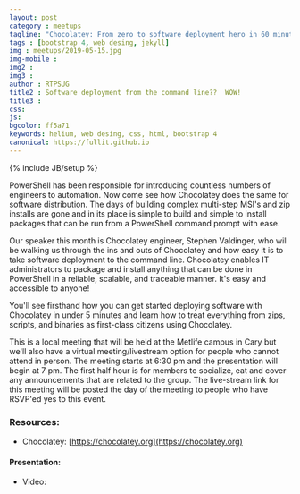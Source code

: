 ```yaml
---
layout: post
category : meetups
tagline: "Chocolatey: From zero to software deployment hero in 60 minutes!"
tags : [bootstrap 4, web desing, jekyll]
img : meetups/2019-05-15.jpg
img-mobile : 
img2 : 
img3 : 
author : RTPSUG
title2 : Software deployment from the command line??  WOW!
title3 : 
css: 
js: 
bgcolor: ff5a71
keywords: helium, web desing, css, html, bootstrap 4
canonical: https://fullit.github.io
---
```

{% include JB/setup %}

PowerShell has been responsible for introducing countless numbers of engineers to automation. Now come see how Chocolatey does the same for software distribution. The days of building complex multi-step MSI's and zip installs are gone and in its place is simple to build and simple to install packages that can be run from a PowerShell command prompt with ease.

<!--more-->

Our speaker this month is Chocolatey engineer, Stephen Valdinger, who will be walking us through the ins and outs of Chocolatey and how easy it is to take software deployment to the command line. Chocolatey enables IT administrators to package and install anything that can be done in PowerShell in a reliable, scalable, and traceable manner. It's easy and accessible to anyone!

You'll see firsthand how you can get started deploying software with Chocolatey in under 5 minutes and learn how to treat everything from zips, scripts, and binaries as first-class citizens using Chocolatey.

This is a local meeting that will be held at the Metlife campus in Cary but we'll also have a virtual meeting/livestream option for people who cannot attend in person. The meeting starts at 6:30 pm and the presentation will begin at 7 pm. The first half hour is for members to socialize, eat and cover any announcements that are related to the group. The live-stream link for this meeting will be posted the day of the meeting to people who have RSVP'ed yes to this event.


### Resources:
- Chocolatey: [https://chocolatey.org](https://chocolatey.org)

#### Presentation:
- Video: 


